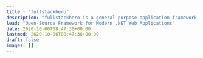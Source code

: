 ```yaml
---
title : "fullstackhero"
description: "fullstackhero is a general purpose application framework designed for modern web applications split into frontend and backend projects, completely free to use."
lead: "Open-Source Framework for Modern .NET Web Applications"
date: 2020-10-06T08:47:36+00:00
lastmod: 2020-10-06T08:47:36+00:00
draft: false
images: []
---
```

